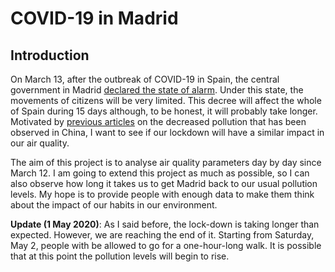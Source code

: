# COVID-19 in Madrid

## Introduction

On March 13, after the outbreak of COVID-19 in Spain, the central government in Madrid [declared the state of alarm](https://english.elpais.com/society/2020-03-15/spains-state-of-alarm-the-key-measures-that-are-now-in-place.html). Under this state, the movements of citizens will be very limited. This decree will affect the whole of Spain during 15 days although, to be honest, it will probably take longer. Motivated by [previous articles](https://www.businessinsider.com/quarantines-air-pollution-china-but-wont-last-for-long-expert-2020-3?IR=T) on the decreased pollution that has been observed in China, I want to see if our lockdown will have a similar impact in our air quality.

The aim of this project is to analyse air quality parameters day by day since March 12. I am going to extend this project as much as possible, so I can also observe how long it takes us to get Madrid back to our usual pollution levels. My hope is to provide people with enough data to make them think about the impact of our habits in our environment.

**Update (1 May 2020)**: As I said before, the lock-down is taking longer than expected. However, we are reaching the end of it. Starting from Saturday, May 2, people with be allowed to go for a one-hour-long walk. It is possible that at this point the pollution levels will begin to rise.